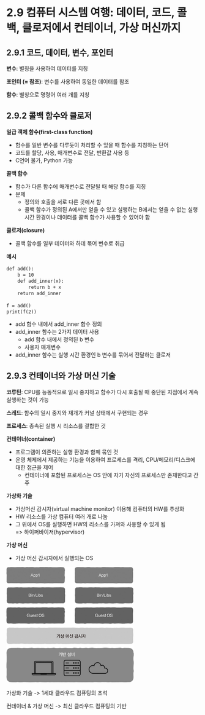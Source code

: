 # 2.9 컴퓨터 시스템 여행: 데이터, 코드, 콜백, 클로저에서 컨테이너, 가상 머신까지

## 2.9.1 코드, 데이터, 변수, 포인터

**변수**: 별칭을 사용하여 데이터를 지칭

**포인터 (= 참조)**: 변수를 사용하여 동일한 데이터를 참조

**함수**: 별칭으로 명령어 여러 개를 지칭

## 2.9.2 콜백 함수와 클로저

**일급 객체 함수(first-class function)**

- 함수를 일반 변수를 다루듯이 처리할 수 있을 때 함수를 지칭하는 단어
- 코드를 할당, 사용, 매개변수로 전달, 반환값 사용 등
- C언어 불가, Python 가능

**콜백 함수**

- 함수가 다른 함수에 매개변수로 전달될 때 해당 함수를 지칭
- 문제
  - 정의와 호출을 서로 다른 곳에서 함
  - 콜백 함수가 정의된 A에서만 얻을 수 있고 실행하는 B에서는 얻을 수 없는 실행 시간 환경이나 데이터를 콜백 함수가 사용할 수 있어야 함

**클로저(closure)**

- 콜백 함수를 일부 데이터와 하데 묶어 변수로 취급

**예시**

```
def add():
    b = 10
    def add_inner(x):
        return b + x
    return add_inner

f = add()
print(f(2))
```

- add 함수 내에서 add_inner 함수 정의
- add_inner 함수는 2가지 데이터 사용
  - add 함수 내에서 정의된 b 변수
  - 사용자 매개변수
- add_inner 함수는 실행 시간 환경인 b 변수를 묶어서 전달하는 클로저


## 2.9.3 컨테이너와 가상 머신 기술

**코루틴**: CPU를 능동적으로 일시 중지하고 함수가 다시 호출될 때 중단된 지점에서 계속 실행하는 것이 가능

**스레드**: 함수의 일시 중지와 재개가 커널 상태에서 구현되는 경우

**프로세스**: 종속된 실행 시 리소스를 결합한 것

**컨테이너(container)**

- 프로그램이 의존하는 실행 환경과 함꼐 묶인 것
- 운영 체제에서 제공하는 기능을 이용하여 프로세스를 격리, CPU/메모리/디스크에 대한 접근을 제어
  - 컨테이너에 포함된 프로세스는 OS 안에 자기 자신의 프로세스만 존재한다고 간주

**가상화 기술**

- 가상머신 감시자(virtual machine monitor) 이용해 컴퓨터의 HW를 추상화
- HW 리소스를 가상 컴퓨터 여러 개로 나눔
- 그 위에서 OS를 실행하면 HW의 리소스를 가져와 사용할 수 있게 됨 <br>
  => 하이퍼바이저(hypervisor)

**가상 머신**

- 가상 머신 감시자에서 실행되는 OS

<img src="../img/Ch2/2-82-하드웨어가상화.jpg" height="300"><br>

가상화 기술 -> 1세대 클라우드 컴퓨팅의 초석

컨테이너 & 가상 머신 -> 최신 클라우드 컴퓨팅의 기반
